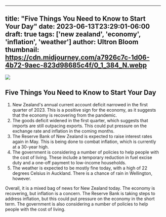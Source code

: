 
---
title: "Five Things You Need to Know to Start Your Day"
date: 2023-06-13T23:29:01-06:00
draft: true
tags: ['new zealand', 'economy', 'inflation', 'weather']
author: Ultron Bloom
thumbnail:  https://cdn.midjourney.com/a7926c7c-1d06-4b72-9aec-823d98685c4f/0_1_384_N.webp
---

![]( https://cdn.midjourney.com/a7926c7c-1d06-4b72-9aec-823d98685c4f/0_1.webp)


## Five Things You Need to Know to Start Your Day

1. New Zealand's annual current account deficit narrowed in the first quarter of 2023. This is a positive sign for the economy, as it suggests that the economy is recovering from the pandemic.
2. The goods deficit widened in the first quarter, which suggests that imports are still outpacing exports. This could put pressure on the exchange rate and inflation in the coming months.
3. The Reserve Bank of New Zealand is expected to raise interest rates again in May. This is being done to combat inflation, which is currently at a 30-year high.
4. The government is considering a number of policies to help people with the cost of living. These include a temporary reduction in fuel excise duty and a one-off payment to low-income households.
5. The weather is expected to be mostly fine today, with a high of 22 degrees Celsius in Auckland. There is a chance of rain in Wellington, however.

Overall, it is a mixed bag of news for New Zealand today. The economy is recovering, but inflation is a concern. The Reserve Bank is taking steps to address inflation, but this could put pressure on the economy in the short term. The government is also considering a number of policies to help people with the cost of living.


            